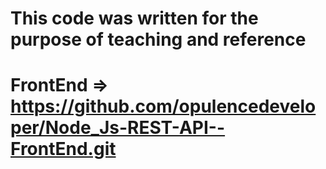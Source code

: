 # This code was written for the purpose of teaching and reference
# FrontEnd => https://github.com/opulencedeveloper/Node_Js-REST-API--FrontEnd.git
